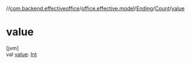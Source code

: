 //[com.backend.effectiveoffice](../../../../index.md)/[office.effective.model](../../index.md)/[Ending](../index.md)/[Count](index.md)/[value](value.md)

# value

[jvm]\
val [value](value.md): [Int](https://kotlinlang.org/api/latest/jvm/stdlib/kotlin/-int/index.html)
